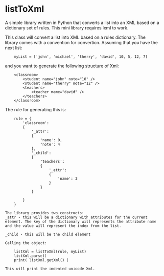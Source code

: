 listToXml
=========

A simple library written in Python that converts  a list into an XML based on a dictionary set of rules. This mini library requires lxml to work.

This class will convert a list into XML
	based on a rules dictionary.
	The library comes with a convention for convertion. Assuming
	that you have the next list:
```
	myList = ['john', 'michael', 'therry', 'david', 10, 5, 12, 7]
```
and you want to generate the following structure of Xml:
```
	<classroom>
		<student name="john" note="10" />
		<student name="therry" note="12" />
		<teachers>
			<teacher name="david" />
		</teachers>
	</classroom>
```
The rule for generating this is:
```
	rule = {
		'classroom':
		{
			'_attr':
			{
				'name': 0,
				'note': 4
			},
			'_child':
			{
				'teachers':
				{
					'_attr':
					{
						'name': 3
					}
				}
			}

		}
	}
```
	The library provides two constructs:
	_attr - this will be a dictionary with attributes for the current element. The key of the dictionary will represents the attribute name and the value will represent the index from the list.

	_child - this will be the child element

	Calling the object:
```
	listXml = listToXml(rule, myList)
	listXml.parse()
	print( listXml.getXml() ) 
```	
	This will print the indented unicode Xml.

